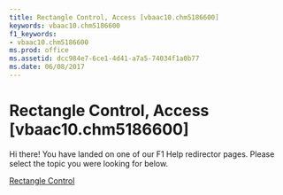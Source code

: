 ```yaml
---
title: Rectangle Control, Access [vbaac10.chm5186600]
keywords: vbaac10.chm5186600
f1_keywords:
- vbaac10.chm5186600
ms.prod: office
ms.assetid: dcc984e7-6ce1-4d41-a7a5-74034f1a0b77
ms.date: 06/08/2017
---
```



# Rectangle Control, Access [vbaac10.chm5186600]

Hi there! You have landed on one of our F1 Help redirector pages. Please select the topic you were looking for below.

[Rectangle Control](http://msdn.microsoft.com/library/5acd290e-64e6-c513-e146-d7c95510cde0%28Office.15%29.aspx)

